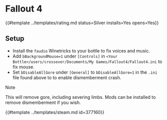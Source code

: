 # Fallout 4
<!-- script:Aliases [] -->

{{#template ../templates/rating.md status=Silver installs=Yes opens=Yes}}


## Setup

- Install the `faudio` Winetricks to your bottle to fix voices and music.
- Add `bBackgroundMouse=1` under `[Controls]` in `<Your Bottle>/users/crossover/Documents/My Games/Fallout4/Fallout4.ini` to fix mouse.
- Set `bDisableAllGore` under `[General]` to `bDisableAllGore=1` in the `.ini` file found above to to enable dismemberment crash.

> [!NOTE]
> This will remove gore, including severing limbs. Mods can be installed to remove dismemberment if you wish.

{{#template ../templates/steam.md id=377160}}
